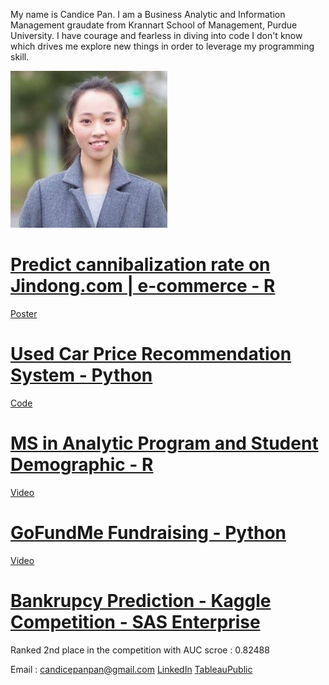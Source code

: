 My name is Candice Pan. I am a Business Analytic and Information Management graudate from Krannart School of Management, Purdue University. I have courage and fearless in diving into code I don't know which drives me explore new things in order to leverage my programming skill. 


![](https://github.com/candicepanpan/Candice_Profolio/blob/main/1612052746236.jpeg)

# [Predict cannibalization rate on Jindong.com | e-commerce - R](https://github.com/candicepanpan/CPG_project)
[Poster](https://github.com/candicepanpan/CPG_project/blob/main/2021%20IP-CPGposter%20final.pdf)

# [Used Car Price Recommendation System - Python](https://github.com/candicepanpan/Used-Car-price-recommendation-system)
[Code](https://github.com/candicepanpan/Used-Car-price-recommendation-system)

# [MS in Analytic Program and Student Demographic - R ](https://pan351.shinyapps.io/masterprogram/)
[Video](https://youtu.be/gNM4gv9qhSQ)

# [GoFundMe Fundraising - Python](https://github.com/candicepanpan/GoFundMe-Fundraiser)
[Video](https://youtu.be/PEwRda82-ps)

# [Bankrupcy Prediction - Kaggle Competition - SAS Enterprise](https://www.kaggle.com/c/fall2020-mgmt571lec-project/leaderboard)
Ranked 2nd place in the competition with AUC scroe : 0.82488



Email : candicepanpan@gmail.com
[LinkedIn](https://www.linkedin.com/in/candice-hsin-yu-pan-15a2b8114/)
[TableauPublic](https://public.tableau.com/profile/candice.panpan#!/)
